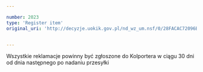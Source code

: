 ```yaml
---

number: 2023
type: 'Register item'
original_uri: 'http://decyzje.uokik.gov.pl/nd_wz_um.nsf/0/28FACAC72096BDE6C12577960031FC46?OpenDocument'


---
```


Wszystkie reklamacje powinny być zgłoszone do Kolportera w ciągu 30 dni od dnia następnego po nadaniu przesyłki
